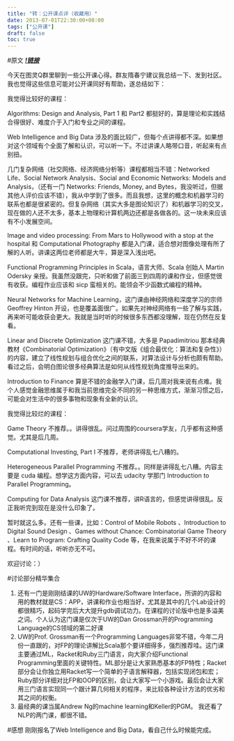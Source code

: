 ```yaml
---
title: "转：公开课点评（收藏用）"
date: 2013-07-01T22:30:00+08:00
tags: ["公开课"] 
draft: false
toc: true
---
```


#原文
***[!链接](http://www.ituring.com.cn/article/44222)***

今天在图灵Q群里聊到一些公开课心得。群友隋春宁建议我总结一下、发到社区。我也觉得这些信息可能对公开课同好有帮助，遂总结如下：

我觉得比较好的课程：

Algorithms: Design and Analysis, Part 1 和 Part2 都挺好的，算是理论和实践结合得很好、难度介于入门和专业之间的课程。

Web Intelligence and Big Data 涉及的面比较广，但每个点讲得都不深。如果想对这个领域有个全面了解和认识，可以听一下。不过讲课人略带口音，听起来有点别扭。

几门复杂网络（社交网络、经济网络分析等）课程都相当不错：Networked Life、Social Network Analysis、Social and Economic Networks: Models and Analysis，（还有一门 Networks: Friends, Money, and Bytes，我没听过，但据其他人评价应该不错），我从中学到了很多。而且我想，这里的概念和机器学习的联系也都是很紧密的。但复杂网络（其实大多是图论知识了）和机器学习的交叉，现在做的人还不太多，基本上物理和计算机两边还都是各做各的。这一块未来应该有不小发展空间。

Image and video processing: From Mars to Hollywood with a stop at the hospital 和 Computational Photography 都是入门课，适合想对图像处理有所了解的人听。讲课这两位老师都是大牛，算是深入浅出吧。

Functional Programming Principles in Scala，语言大师、Scala 创始人 Martin Odersky 亲授。我虽然没跟完，只听和做了前面三到四周的课和作业，但感觉很有收获。编程作业应该和 sicp 蛮相关的。能领会不少函数式编程的精神。

Neural Networks for Machine Learning，这门课由神经网络和深度学习的宗师 Geoffrey Hinton 开设，也是覆盖面很广。如果先对神经网络有一些了解与实践，再来听可能收获会更大。我就是当时听的时候很多东西都没理解，现在仍然在反复看。

Linear and Discrete Optimization 这门课不错，大多是 Papadimitriou 那本经典教材《Combinatorial Optimization》（有中文版《组合最优化：算法和复杂性》）的内容，建立了线性规划与组合优化之间的联系，对算法设计与分析也颇有帮助。看过之后，会明白图论很多经典算法是如何从线性规划角度推导出来的。

Introduction to Finance 算是不错的金融学入门课，后几周对我来说有点难。我个人感觉金融思维属于和我当前思维完全不同的另一种思维方式，渐渐习惯之后，可能会对生活中的很多事物和现象有全新的认识。

我觉得比较烂的课程：

Game Theory 不推荐。。讲得很乱。问过周围的coursera学友，几乎都有这种感觉。尤其是后几周。

Computational Investing, Part I 不推荐，老师讲得乱七八糟的。

Heterogeneous Parallel Programming 不推荐。。同样是讲得乱七八糟。内容主要是 cuda 编程。想学这方面内容，可以去 udacity 学那门 Introduction to Parallel Programming。

Computing for Data Analysis 这门课不推荐，讲R语言的，但感觉讲得很乱。反正我听完到现在是没什么印象了。

暂时就这么多。还有一些课，比如：Control of Mobile Robots 、Introduction to Digital Sound Design 、Games without Chance: Combinatorial Game Theory 、Learn to Program: Crafting Quality Code 等，在我来说属于不好不坏的课程。有时间的话，听听亦无不可。

欢迎讨论：）

#讨论部分精华集合

1. 还有一门是刚刚结课的UW的Hardware/Software Interface，所讲的内容和用的教材就是CS：APP，讲课和作业也相当好，尤其是其中的几个Lab设计的都很精巧，起码学完后大大提升gdb调试功力。在课程的讨论版中也是多溢美之词。个人认为这门课是仅次于UW的Dan Grossman开的Programming Language的CS领域的第二好课
2. UW的Prof. Grossman有一个Programming Languages非常不错，今年二月份一直跟的，对FP的理论讲解比Scala那个要详细得多，强烈推荐哇。这门课主要通过ML，Racket和Ruby三门语言，向大家介绍Functional Programming里面的关键特性。ML部分是让大家熟悉基本的FP特性；Racket部分会让你独立用Racket写一个简单的子语言解释器，包括实现闭包和宏；Ruby部分详细对比FP和OOP的区别，会让大家写一个小游戏。最后会让大家用三门语言实现同一个跟计算几何相关的程序，来比较各种设计方法的优劣和其之间的权衡。
3. 最经典的课当属Andrew Ng的machine learning和Keller的PGM。 
我还看了NLP的两门课，都很不错。

#感想
刚刚报名了Web Intelligence and Big Data，看自己什么时候能完成。
